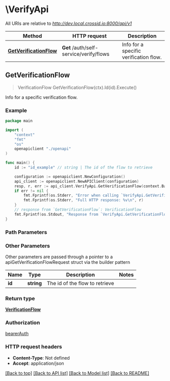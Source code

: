 # \VerifyApi

All URIs are relative to *http://dev.local.crossid.io:8000/api/v1*

Method | HTTP request | Description
------------- | ------------- | -------------
[**GetVerificationFlow**](VerifyApi.md#GetVerificationFlow) | **Get** /auth/self-service/verify/flows | Info for a specific verification flow.



## GetVerificationFlow

> VerificationFlow GetVerificationFlow(ctx).Id(id).Execute()

Info for a specific verification flow.

### Example

```go
package main

import (
    "context"
    "fmt"
    "os"
    openapiclient "./openapi"
)

func main() {
    id := "id_example" // string | The id of the flow to retrieve

    configuration := openapiclient.NewConfiguration()
    api_client := openapiclient.NewAPIClient(configuration)
    resp, r, err := api_client.VerifyApi.GetVerificationFlow(context.Background()).Id(id).Execute()
    if err != nil {
        fmt.Fprintf(os.Stderr, "Error when calling `VerifyApi.GetVerificationFlow``: %v\n", err)
        fmt.Fprintf(os.Stderr, "Full HTTP response: %v\n", r)
    }
    // response from `GetVerificationFlow`: VerificationFlow
    fmt.Fprintf(os.Stdout, "Response from `VerifyApi.GetVerificationFlow`: %v\n", resp)
}
```

### Path Parameters



### Other Parameters

Other parameters are passed through a pointer to a apiGetVerificationFlowRequest struct via the builder pattern


Name | Type | Description  | Notes
------------- | ------------- | ------------- | -------------
 **id** | **string** | The id of the flow to retrieve | 

### Return type

[**VerificationFlow**](VerificationFlow.md)

### Authorization

[bearerAuth](../README.md#bearerAuth)

### HTTP request headers

- **Content-Type**: Not defined
- **Accept**: application/json

[[Back to top]](#) [[Back to API list]](../README.md#documentation-for-api-endpoints)
[[Back to Model list]](../README.md#documentation-for-models)
[[Back to README]](../README.md)

